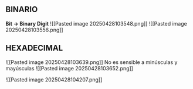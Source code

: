 

## BINARIO

**Bit -> Binary Digit**
![[Pasted image 20250428103548.png]]
![[Pasted image 20250428103556.png]]



## HEXADECIMAL 

![[Pasted image 20250428103639.png]]
No es sensible a minúsculas y mayúsculas
![[Pasted image 20250428103652.png]]

![[Pasted image 20250428104207.png]]